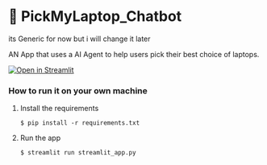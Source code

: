# 💬 PickMyLaptop_Chatbot

its Generic for now but i will change it later 

AN App that uses a AI Agent to help users pick their best choice of laptops.

[![Open in Streamlit](https://static.streamlit.io/badges/streamlit_badge_black_white.svg)](https://chatbot-template.streamlit.app/)

### How to run it on your own machine

1. Install the requirements

   ```
   $ pip install -r requirements.txt
   ```

2. Run the app

   ```
   $ streamlit run streamlit_app.py
   ```

